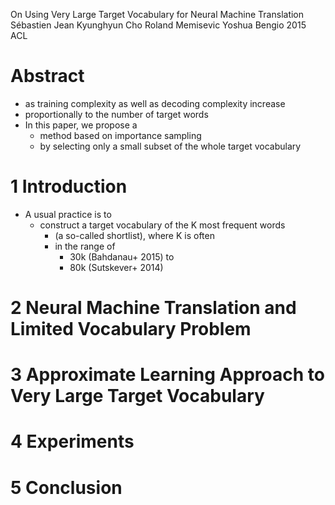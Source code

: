 On Using Very Large Target Vocabulary for Neural Machine Translation
Sébastien Jean Kyunghyun Cho Roland Memisevic Yoshua Bengio
2015 ACL

# Abstract

* as training complexity as well as decoding complexity increase
* proportionally to the number of target words
* In this paper, we propose a
  * method based on importance sampling
  * by selecting only a small subset of the whole target vocabulary

# 1 Introduction

* A usual practice is to
  * construct a target vocabulary of the K most frequent words
    * (a so-called shortlist), where K is often
    * in the range of
      * 30k (Bahdanau+ 2015) to
      * 80k (Sutskever+ 2014)

# 2 Neural Machine Translation and Limited Vocabulary Problem

# 3 Approximate Learning Approach to Very Large Target Vocabulary

# 4 Experiments

# 5 Conclusion
